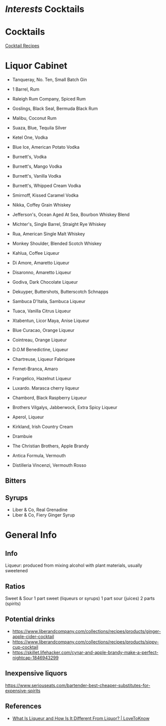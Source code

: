# *Interests* Cocktails

# Cocktails
[Cocktail Recipes](https://github.com/dannyrappleyea/recipes)

# Liquor Cabinet
* Tanqueray, No. Ten, Small Batch Gin

* 1 Barrel, Rum
* Raleigh Rum Company, Spiced Rum
* Goslings, Black Seal, Bermuda Black Rum
* Malibu, Coconut Rum

* Suaza, Blue, Tequila Silver

* Ketel One, Vodka
* Blue Ice, American Potato Vodka
* Burnett's, Vodka
* Burnett's, Mango Vodka
* Burnett's, Vanilla Vodka
* Burnett's, Whipped Cream Vodka
* Smirnoff, Kissed Caramel Vodka

* Nikka, Coffey Grain Whiskey
* Jefferson's, Ocean Aged At Sea, Bourbon Whiskey Blend
* Michter's, Single Barrel, Straight Rye Whiskey
* Rua, American Single Malt Whiskey
* Monkey Shoulder, Blended Scotch Whiskey

* Kahlua, Coffee Liqueur
* Di Amore, Amaretto Liqueur
* Disaronno, Amaretto Liqueur
* Godiva, Dark Chocolate Liqueur
* Dekuyper, Buttershots, Butterscotch Schnapps
* Sambuca D'Italia, Sambuca Liqueur
* Tuaca, Vanilla Citrus Liqueur
* Xtabentun, Licor Maya, Anise Liqueur
* Blue Curacao, Orange Liqueur
* Cointreau, Orange Liqueur
* D.O.M Benedictine, Liqueur
* Chartreuse, Liqueur Fabriquee
* Fernet-Branca, Amaro
* Frangelico, Hazelnut Liqueur
* Luxardo. Marasca cherry liqueur
* Chambord, Black Raspberry Liqueur
* Brothers Vilgalys, Jabberwock, Extra Spicy Liqueur
* Aperol, Liqueur
* Kirkland, Irish Country Cream
* Drambuie
* The Christian Brothers, Apple Brandy

* Antica Formula, Vermouth
* Distilleria Vincenzi, Vermouth Rosso

## Bitters

## Syrups
* Liber & Co, Real Grenadine
* Liber & Co, Fiery Ginger Syrup

# General Info
## Info
Liqueur: produced from mixing alcohol with plant materials, usually sweetened

## Ratios
Sweet & Sour
1 part sweet (liqueurs or syrups)
1 part sour (juices)
2 parts (spirits)

## Potential drinks
* https://www.liberandcompany.com/collections/recipes/products/ginger-apple-cider-cocktail
* https://www.liberandcompany.com/collections/recipes/products/sippy-cup-cocktail
* https://skillet.lifehacker.com/cynar-and-apple-brandy-make-a-perfect-nightcap-1846943299


## Inexpensive liquors
https://www.seriouseats.com/bartender-best-cheaper-substitutes-for-expensive-spirits

## References
* [What Is Liqueur and How Is It Different From Liquor? | LoveToKnow](https://cocktails.lovetoknow.com/about-cocktails/what-is-liqueur-how-is-it-different-from-liquor)
